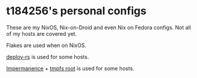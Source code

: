 # t184256's personal configs

These are my NixOS, Nix-on-Droid and even Nix on Fedora configs.
Not all of my hosts are covered yet.

Flakes are used when on NixOS.

[deploy-rs](https://github.com/serokell/deploy-rs) is used for some hosts.

[Impermanence](https://github.com/nix-community/impermanence) +
[tmpfs root](https://elis.nu/blog/2020/05/nixos-tmpfs-as-root)
is used for some hosts.
